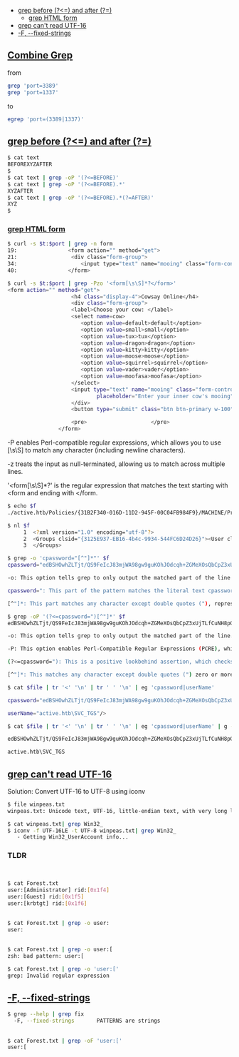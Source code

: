 - [grep before (?<=) and after (?=)](#grep-before--and-after)
    - [grep HTML form](#grep-html-form)
- [grep can't read UTF-16](#grep-cant-read-utf-16)
- [-F, --fixed-strings](#f---fixed-strings)

## [Combine Grep](#combine-grep)
from
```sh
grep 'port=3389'
grep 'port=1337'
```

to

```sh
egrep 'port=(3389|1337)'
```

## [grep before (?<=) and after (?=)](#grep-before--and-after-1)
```sh
$ cat text 
BEFOREXYZAFTER
$ 
$ cat text | grep -oP '(?<=BEFORE)'
$ cat text | grep -oP '(?<=BEFORE).*'
XYZAFTER
$ cat text | grep -oP '(?<=BEFORE).*(?=AFTER)'
XYZ
$ 
```

### [grep HTML form](#grep-html-form-1)
```sh
$ curl -s $t:$port | grep -n form
19:                <form action="" method="get">
21:                 <div class="form-group">
34:                    <input type="text" name="mooing" class="form-control" id="commandString"
40:                </form>

$ curl -s $t:$port | grep -Pzo '<form[\s\S]*?</form>'
<form action="" method="get">
                    <h4 class="display-4">Cowsay Online</h4>
                    <div class="form-group">
                    <label>Choose your cow: </label>
                    <select name=cow>
                       <option value=default>default</option>
                       <option value=small>small</option>
                       <option value=tux>tux</option>
                       <option value=dragon>dragon</option>
                       <option value=kitty>kitty</option>
                       <option value=moose>moose</option>
                       <option value=squirrel>squirrel</option>
                       <option value=vader>vader</option>
                       <option value=moofasa>moofasa</option>
                    </select>
                    <input type="text" name="mooing" class="form-control" id="commandString"
                            placeholder="Enter your inner cow's mooing">
                    </div>
                    <button type="submit" class="btn btn-primary w-100">Submit</button>

                    <pre>                    </pre>
                </form>
```

-P enables Perl-compatible regular expressions, which allows you to use [\s\S] to match any character (including newline characters).

-z treats the input as null-terminated, allowing us to match across multiple lines.

'<form[\s\S]*?</form>' is the regular expression that matches the text starting with <form and ending with </form.

```sh
$ echo $f
./active.htb/Policies/{31B2F340-016D-11D2-945F-00C04FB984F9}/MACHINE/Preferences/Groups/Groups.xml
```

```sh
$ nl $f
     1  <?xml version="1.0" encoding="utf-8"?>
     2  <Groups clsid="{3125E937-EB16-4b4c-9934-544FC6D24D26}"><User clsid="{DF5F1855-51E5-4d24-8B1A-D9BDE98BA1D1}" name="active.htb\SVC_TGS" image="2" changed="2018-07-18 20:46:06" uid="{EF57DA28-5F69-4530-A59E-AAB58578219D}"><Properties action="U" newName="" fullName="" description="" cpassword="edBSHOwhZLTjt/QS9FeIcJ83mjWA98gw9guKOhJOdcqh+ZGMeXOsQbCpZ3xUjTLfCuNH8pG5aSVYdYw/NglVmQ" changeLogon="0" noChange="1" neverExpires="1" acctDisabled="0" userName="active.htb\SVC_TGS"/></User>
     3  </Groups>
```

```sh
$ grep -o 'cpassword="[^"]*"' $f 
cpassword="edBSHOwhZLTjt/QS9FeIcJ83mjWA98gw9guKOhJOdcqh+ZGMeXOsQbCpZ3xUjTLfCuNH8pG5aSVYdYw/NglVmQ"
```

```sh
-o: This option tells grep to only output the matched part of the line (i.e., the value within the quotes) instead of the entire line.

cpassword=": This part of the pattern matches the literal text cpassword=".

[^"]*: This part matches any character except double quotes ("), represented by [^"], zero or more times (*).
```

```sh
$ grep -oP '(?<=cpassword=")[^"]*' $f
edBSHOwhZLTjt/QS9FeIcJ83mjWA98gw9guKOhJOdcqh+ZGMeXOsQbCpZ3xUjTLfCuNH8pG5aSVYdYw/NglVmQ
```

```sh
-o: This option tells grep to only output the matched part of the line.

-P: This option enables Perl-Compatible Regular Expressions (PCRE), which supports lookbehind and lookahead.

(?<=cpassword="): This is a positive lookbehind assertion, which checks for the presence of cpassword=" before the desired value without including it in the match.

[^"]*: This matches any character except double quotes (") zero or more times, effectively capturing the value inside the quotes.
```

```sh
$ cat $file | tr '<' '\n' | tr ' ' '\n' | eg 'cpassword|userName'

cpassword="edBSHOwhZLTjt/QS9FeIcJ83mjWA98gw9guKOhJOdcqh+ZGMeXOsQbCpZ3xUjTLfCuNH8pG5aSVYdYw/NglVmQ"

userName="active.htb\SVC_TGS"/>
```

```sh
$ cat $file | tr '<' '\n' | tr ' ' '\n' | eg 'cpassword|userName' | g -oP '(?<==").*(?=")'

edBSHOwhZLTjt/QS9FeIcJ83mjWA98gw9guKOhJOdcqh+ZGMeXOsQbCpZ3xUjTLfCuNH8pG5aSVYdYw/NglVmQ

active.htb\SVC_TGS
```

## [grep can't read UTF-16](#grep-cant-read-utf-16-1)
Solution: Convert UTF-16 to UTF-8 using iconv
```sh
$ file winpeas.txt 
winpeas.txt: Unicode text, UTF-16, little-endian text, with very long lines (696), with CRLF line terminators, with escape sequences

$ cat winpeas.txt| grep Win32_
$ iconv -f UTF-16LE -t UTF-8 winpeas.txt| grep Win32_
   - Getting Win32_UserAccount info...
```

### TLDR
```

```

## 
```sh
$ cat Forest.txt 
user:[Administrator] rid:[0x1f4]
user:[Guest] rid:[0x1f5]
user:[krbtgt] rid:[0x1f6]
```

## 
```sh
$ cat Forest.txt | grep -o user:
user:
```

## 
```sh
$ cat Forest.txt | grep -o user:[
zsh: bad pattern: user:[

$ cat Forest.txt | grep -o 'user:['
grep: Invalid regular expression
```


## [-F, --fixed-strings](#f---fixed-strings-1)
```sh
$ grep --help | grep fix
  -F, --fixed-strings       PATTERNS are strings
```

## 
```sh
$ cat Forest.txt | grep -oF 'user:['
user:[
```

## 
```sh

```

## 
```sh

```

## 
```sh

```

## 
```sh

```

## 
```sh

```

## 
```sh

```
